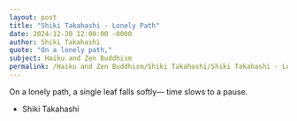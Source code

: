 ```yaml
---
layout: post
title: "Shiki Takahashi - Lonely Path"
date: 2024-12-30 12:00:00 -0000
author: Shiki Takahashi
quote: "On a lonely path,"
subject: Haiku and Zen Buddhism
permalink: /Haiku and Zen Buddhism/Shiki Takahashi/Shiki Takahashi - Lonely Path
---
```


On a lonely path,
a single leaf falls softly—
time slows to a pause.

- Shiki Takahashi
